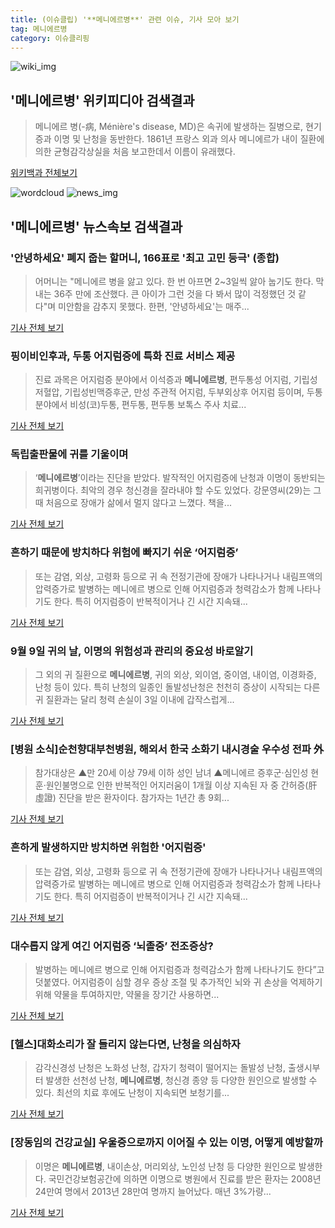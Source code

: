 ```yaml
---
title: (이슈클립) '**메니에르병**' 관련 이슈, 기사 모아 보기
tag: 메니에르병
category: 이슈클리핑
---
```

![wiki_img](https://user-images.githubusercontent.com/42597476/44503234-41136a80-a6d0-11e8-9071-6fc6418eafe4.png)
## **'**메니에르병**'** 위키피디아 검색결과
>메니에르 병(-病, Ménière's disease, MD)은 속귀에 발생하는 질병으로, 현기증과 이명 및 난청을 동반한다. 1861년 프랑스 외과 의사 메니에르가 내이 질환에 의한 균형감각상실을 처음 보고한데서 이름이 유래했다.

<a href="https://ko.wikipedia.org/wiki/메니에르병" target="_blank">위키백과 전체보기</a>

![wordcloud](https://s3.ap-northeast-2.amazonaws.com/lyrics101-wordcloud/2018-09-11-1536593893.png)
![news_img](https://user-images.githubusercontent.com/42597476/44507050-1206f400-a6e4-11e8-8d98-7ffbfebb353f.png)
## **'**메니에르병**'** 뉴스속보 검색결과
### '안녕하세요' 폐지 줍는 할머니, 166표로 '최고 고민 등극' (종합)

>어머니는 "메니에르 병을 앓고 있다. 한 번 아프면 2~3일씩 앓아 눕기도 한다. 막내는 36주 만에 조산했다. 큰 아이가 그런 것을 다 봐서 많이 걱정했던 것 같다"며 미안함을 감추지 못했다. 한편, '안녕하세요'는 매주...

<a href="http://www.sportsseoul.com/news/read/679107" target="_blank">기사 전체 보기</a>

### 핑이비인후과, 두통 어지럼증에 특화 진료 서비스 제공

>진료 과목은 어지럼증 분야에서 이석증과 **메니에르병**, 편두통성 어지럼, 기립성 저혈압, 기립성빈맥증후군, 만성 주관적 어지럼, 두부외상후 어지럼 등이며, 두통분야에서 비성(코)두통, 편두통, 편두통 보톡스 주사 치료...

<a href="http://www.sentv.co.kr/news/view/544536" target="_blank">기사 전체 보기</a>

### 독립출판물에 귀를 기울이며

>‘**메니에르병**’이라는 진단을 받았다. 발작적인 어지럼증에 난청과 이명이 동반되는 희귀병이다. 최악의 경우 청신경을 잘라내야 할 수도 있었다. 강문영씨(29)는 그때 처음으로 장애가 삶에서 멀지 않다고 느꼈다. 책을...

<a href="https://www.sisain.co.kr/?mod=news&act=articleView&idxno=32722" target="_blank">기사 전체 보기</a>

### 흔하기 때문에 방치하다 위험에 빠지기 쉬운 ‘어지럼증’

>또는 감염, 외상, 고령화 등으로 귀 속 전정기관에 장애가 나타나거나 내림프액의 압력증가로 발병하는 메니에르 병으로 인해 어지럼증과 청력감소가 함께 나타나기도 한다. 특히 어지럼증이 반복적이거나 긴 시간 지속돼...

<a href="http://www.edaily.co.kr/news/newspath.asp?newsid=01187366619338152" target="_blank">기사 전체 보기</a>

### 9월 9일 귀의 날, 이명의 위험성과 관리의 중요성 바로알기

>그 외의 귀 질환으로 **메니에르병**, 귀의 외상, 외이염, 중이염, 내이염, 이경화증, 난청 등이 있다. 특히 난청의 일종인 돌발성난청은 천천히 증상이 시작되는 다른 귀 질환과는 달리 청력 손실이 3일 이내에 갑작스럽게...

<a href="http://www.iloveorganic.co.kr/news/articleView.html?idxno=216771" target="_blank">기사 전체 보기</a>

### [병원 소식]순천향대부천병원, 해외서 한국 소화기 내시경술 우수성 전파 外

>참가대상은 ▲만 20세 이상 79세 이하 성인 남녀 ▲메니에르 증후군·심인성 현훈·원인불명으로 인한 반복적인 어지러움이 1개월 이상 지속된 자 중 간허증(肝虛證) 진단을 받은 환자이다.   참가자는 1년간 총 9회...

<a href="http://www.kukinews.com/news/article.html?no=582800" target="_blank">기사 전체 보기</a>

### 흔하게 발생하지만 방치하면 위험한 '어지럼증'

>또는 감염, 외상, 고령화 등으로 귀 속 전정기관에 장애가 나타나거나 내림프액의 압력증가로 발병하는 메니에르 병으로 인해 어지럼증과 청력감소가 함께 나타나기도 한다. 특히 어지럼증이 반복적이거나 긴 시간 지속돼...

<a href="http://medipana.com/news/news_viewer.asp?NewsNum=224753&MainKind=A&NewsKind=5&vCount=12&vKind=1" target="_blank">기사 전체 보기</a>

### 대수롭지 않게 여긴 어지럼증 ‘뇌졸중’ 전조증상?

>발병하는 메니에르 병으로 인해 어지럼증과 청력감소가 함께 나타나기도 한다”고 덧붙였다. 어지럼증이 심할 경우 증상 조절 및 추가적인 뇌와 귀 손상을 억제하기 위해 약물을 투여하지만, 약물을 장기간 사용하면...

<a href="http://www.hankookilbo.com/v/29f5bf75715d47acbdb025730ede6037" target="_blank">기사 전체 보기</a>

### [헬스]대화소리가 잘 들리지 않는다면, 난청을 의심하자

>감각신경성 난청은 노화성 난청, 갑자기 청력이 떨어지는 돌발성 난청, 출생시부터 발생한 선천성 난청, **메니에르병**, 청신경 종양 등 다양한 원인으로 발생할 수 있다. 최선의 치료 후에도 난청이 지속되면 보청기를...

<a href="http://www.idomin.com/?mod=news&act=articleView&idxno=574968" target="_blank">기사 전체 보기</a>

### [장동임의 건강교실] 우울증으로까지 이어질 수 있는 이명, 어떻게 예방할까

>이명은 **메니에르병**, 내이손상, 머리외상, 노인성 난청 등 다양한 원인으로 발생한다. 국민건강보험공간에 의하면 이명으로 병원에서 진료를 받은 환자는 2008년 24만여 명에서 2013년 28만여 명까지 늘어났다. 매년 3%가량...

<a href="http://www.upinews.kr/news/newsview.php?ncode=1065578566075713" target="_blank">기사 전체 보기</a>


